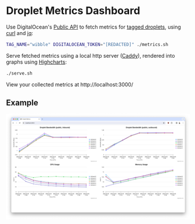 # Droplet Metrics Dashboard

Use DigitalOcean's [Public API](https://docs.digitalocean.com/reference/api/api-reference/) to fetch metrics for [tagged droplets](https://www.digitalocean.com/blog/droplet-tagging-organize-your-infrastructure), using [curl](https://curl.se/) and [jq](https://jqlang.github.io/jq/tutorial/):

```bash
TAG_NAME="wibble" DIGITALOCEAN_TOKEN="[REDACTED]" ./metrics.sh
```

Serve fetched metrics using a local http server ([Caddy](https://caddyserver.com/docs/)), rendered into graphs using [Highcharts](https://www.highcharts.com/docs/chart-and-series-types/line-chart):

```bash
./serve.sh
```

View your collected metrics at http://localhost:3000/

## Example

![Example Droplet Metrics](example.png)
